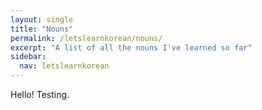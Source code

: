 ```yaml
---
layout: single
title: "Nouns"
permalink: /letslearnkorean/nouns/
excerpt: "A list of all the nouns I've learned so far"
sidebar: 
  nav: letslearnkorean
---
```


Hello! Testing.

